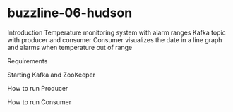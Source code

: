 # buzzline-06-hudson

Introduction
    Temperature monitoring system with alarm ranges
    Kafka topic with producer and consumer
    Consumer visualizes the date in a line graph and alarms when temperature out of range

Requirements

Starting Kafka and ZooKeeper

How to run Producer

How to run Consumer

